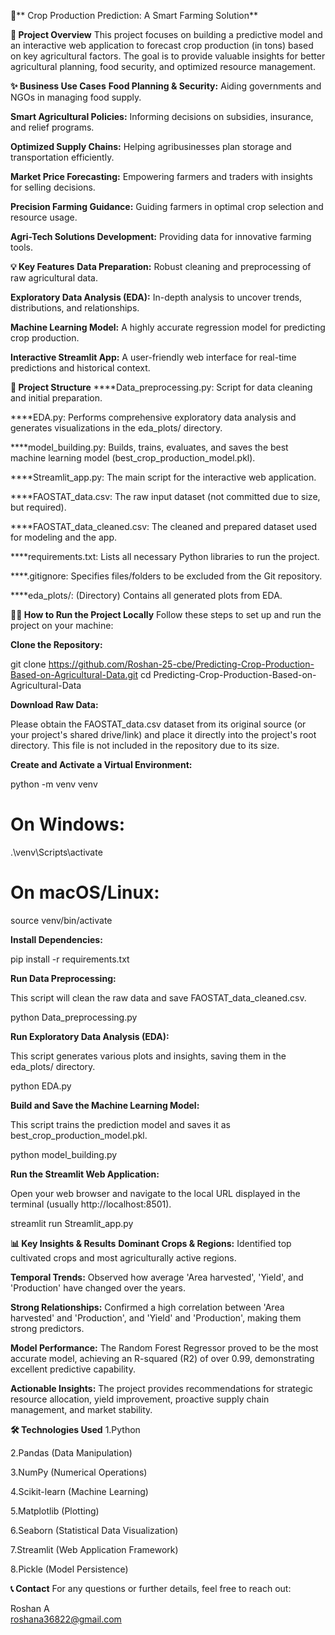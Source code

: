🌾** Crop Production Prediction: A Smart Farming Solution**

**🚀 Project Overview**
This project focuses on building a predictive model and an interactive web application to forecast crop production (in tons) based on key agricultural factors. The goal is to provide valuable insights for better agricultural planning, food security, and optimized resource management.

**✨ Business Use Cases**
**Food Planning & Security:** Aiding governments and NGOs in managing food supply.

**Smart Agricultural Policies:** Informing decisions on subsidies, insurance, and relief programs.

**Optimized Supply Chains:** Helping agribusinesses plan storage and transportation efficiently.

**Market Price Forecasting:** Empowering farmers and traders with insights for selling decisions.

**Precision Farming Guidance:** Guiding farmers in optimal crop selection and resource usage.

**Agri-Tech Solutions Development:** Providing data for innovative farming tools.

**💡 Key Features**
**Data Preparation:** Robust cleaning and preprocessing of raw agricultural data.

**Exploratory Data Analysis (EDA):** In-depth analysis to uncover trends, distributions, and relationships.

**Machine Learning Model:** A highly accurate regression model for predicting crop production.

**Interactive Streamlit App:** A user-friendly web interface for real-time predictions and historical context.

**📁 Project Structure**
****Data_preprocessing.py: Script for data cleaning and initial preparation.

****EDA.py: Performs comprehensive exploratory data analysis and generates visualizations in the eda_plots/ directory.

****model_building.py: Builds, trains, evaluates, and saves the best machine learning model (best_crop_production_model.pkl).

****Streamlit_app.py: The main script for the interactive web application.

****FAOSTAT_data.csv: The raw input dataset (not committed due to size, but required).

****FAOSTAT_data_cleaned.csv: The cleaned and prepared dataset used for modeling and the app.

****requirements.txt: Lists all necessary Python libraries to run the project.

****.gitignore: Specifies files/folders to be excluded from the Git repository.

****eda_plots/: (Directory) Contains all generated plots from EDA.


**🏃‍♀️ How to Run the Project Locally**
Follow these steps to set up and run the project on your machine:

**Clone the Repository:**

git clone https://github.com/Roshan-25-cbe/Predicting-Crop-Production-Based-on-Agricultural-Data.git
cd Predicting-Crop-Production-Based-on-Agricultural-Data

**Download Raw Data:**

Please obtain the FAOSTAT_data.csv dataset from its original source (or your project's shared drive/link) and place it directly into the project's root directory. This file is not included in the repository due to its size.

**Create and Activate a Virtual Environment:**

python -m venv venv
# On Windows:
.\venv\Scripts\activate
# On macOS/Linux:
source venv/bin/activate

**Install Dependencies:**

pip install -r requirements.txt

**Run Data Preprocessing:**

This script will clean the raw data and save FAOSTAT_data_cleaned.csv.

python Data_preprocessing.py

**Run Exploratory Data Analysis (EDA):**

This script generates various plots and insights, saving them in the eda_plots/ directory.

python EDA.py

**Build and Save the Machine Learning Model:**

This script trains the prediction model and saves it as best_crop_production_model.pkl.

python model_building.py

**Run the Streamlit Web Application:**

Open your web browser and navigate to the local URL displayed in the terminal (usually http://localhost:8501).

streamlit run Streamlit_app.py


**📊 Key Insights & Results**
**Dominant Crops & Regions:** Identified top cultivated crops and most agriculturally active regions.

**Temporal Trends:** Observed how average 'Area harvested', 'Yield', and 'Production' have changed over the years.

**Strong Relationships:** Confirmed a high correlation between 'Area harvested' and 'Production', and 'Yield' and 'Production', making them strong predictors.

**Model Performance:** The Random Forest Regressor proved to be the most accurate model, achieving an R-squared (R2) of over 0.99, demonstrating excellent predictive capability.

**Actionable Insights:** The project provides recommendations for strategic resource allocation, yield improvement, proactive supply chain management, and market stability.

**🛠️ Technologies Used**
1.Python

2.Pandas (Data Manipulation)

3.NumPy (Numerical Operations)

4.Scikit-learn (Machine Learning)

5.Matplotlib (Plotting)

6.Seaborn (Statistical Data Visualization)

7.Streamlit (Web Application Framework)

8.Pickle (Model Persistence)

**📞 Contact**
For any questions or further details, feel free to reach out:

Roshan A  
roshana36822@gmail.com
